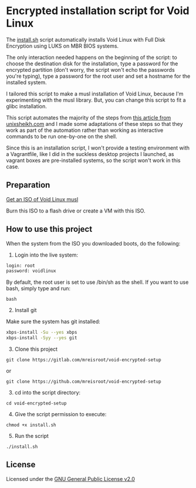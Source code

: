 # Encrypted installation script for Void Linux

The [install.sh](./install.sh) script automatically installs Void Linux with Full Disk Encryption using LUKS on MBR BIOS systems.

The only interaction needed happens on the beginning of the script: to choose the destination disk for the installation, type a password for the encrypted partition (don't worry, the script won't echo the passwords you're typing), type a password for the root user and set a hostname for the installed system.

I tailored this script to make a musl installation of Void Linux, because I'm experimenting with the musl library. But, you can change this script to fit a glibc installation.

This script automates the majority of the steps from [this article from unixsheikh.com](https://unixsheikh.com/tutorials/real-full-disk-encryption-using-grub-on-void-linux-for-bios.html) and I made some adaptations of these steps so that they work as part of the automation rather than working as interactive commands to be run one-by-one on the shell.

Since this is an installation script, I won't provide a testing environment with a Vagrantfile, like I did in the suckless desktop projects I launched, as vagrant boxes are pre-installed systems, so the script won't work in this case.

## Preparation

[Get an ISO of Void Linux musl](https://voidlinux.org/download/)

Burn this ISO to a flash drive or create a VM with this ISO.

## How to use this project

When the system from the ISO you downloaded boots, do the following:

1. Login into the live system:

```sh
login: root
password: voidlinux
```

By default, the root user is set to use /bin/sh as the shell. If you want to use bash, simply type and run:

`bash`

2. Install git

Make sure the system has git installed:

```sh
xbps-install -Su --yes xbps
xbps-install -Syy --yes git
```

3. Clone this project

`git clone https://gitlab.com/mreisroot/void-encrypted-setup`

or 

`git clone https://github.com/mreisroot/void-encrypted-setup`

3. cd into the script directory:

`cd void-encrypted-setup`

4. Give the script permission to execute:

`chmod +x install.sh`

5. Run the script

`./install.sh`

## License

Licensed under the [GNU General Public License v2.0](./LICENSE)

